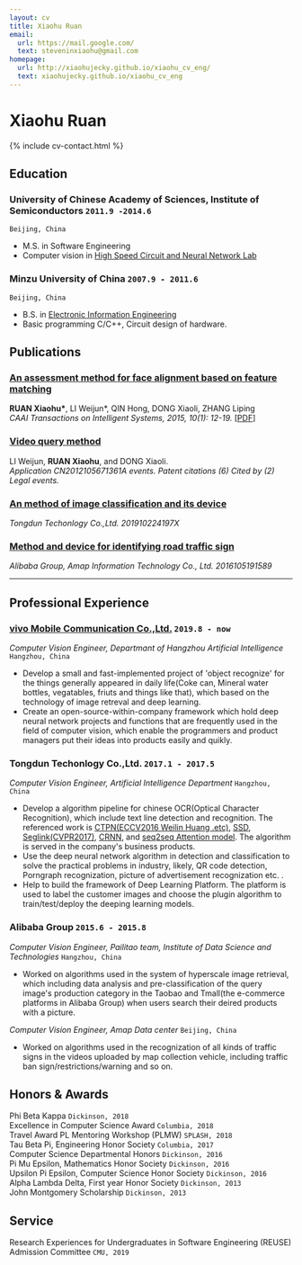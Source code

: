 ```yaml
---
layout: cv
title: Xiaohu Ruan
email:
  url: https://mail.google.com/
  text: steveninxiaohu@gmail.com
homepage:
  url: http://xiaohujecky.github.io/xiaohu_cv_eng/
  text: xiaohujecky.github.io/xiaohu_cv_eng
---
```


# Xiaohu **Ruan**

<!--
include contact information from the front matter
Supported arguments:
    - homepage: url, text
    - phone
    - email
-->

{% include cv-contact.html %}

## Education

### **University of Chinese Academy of Sciences, Institute of Semiconductors** `2011.9 -2014.6`

```
Beijing, China
```

- M.S. in Software Engineering
- Computer vision in [High Speed Circuit and Neural Network Lab](http://lab.semi.ac.cn/rgsjwl/index.html)

### **Minzu University of China** `2007.9 - 2011.6`

```
Beijing, China
```

- B.S. in [Electronic Information Engineering](https://www.muc.edu.cn/info/1194/1378.htm)
- Basic programming C/C++, Circuit design of hardware.


## Publications

### [**An assessment method for face alignment based on feature matching**](https://www.cnki.net/kcms/detail/23.1538.TP.20150113.1131.010.html)

**RUAN Xiaohu\***, LI Weijun\*, QIN Hong, DONG Xiaoli, ZHANG Liping<br>
_CAAI Transactions on Intelligent Systems, 2015, 10(1): 12-19._
[[PDF](https://www.cnki.net/kcms/detail/23.1538.TP.20150113.1131.010.html)]

### [**Video query method**](https://patents.google.com/patent/CN103020260A/en)

LI Weijun, **RUAN Xiaohu**, and DONG Xiaoli.<br>
_Application CN2012105671361A events. Patent citations (6) Cited by (2) Legal events._<br>

### [**An method of image classification and its device**](http://zlqiao.com/zlqiao/patent-a06d6f548fc6450fbcc3ce31ae90171e.html)
_Tongdun Techonlogy Co.,Ltd. 201910224197X_

### [**Method and device for identifying road traffic sign**](http://zlqiao.com/zlqiao/patent-3350313dc9a34164998216e5138f1541.html)
_Alibaba Group, Amap Information Technology Co., Ltd. 2016105191589_

----

## Professional Experience

### [**vivo Mobile Communication Co.,Ltd.**](https://www.vivo.com/brand/about) `2019.8 - now`

_Computer Vision Engineer, Departmant of Hangzhou Artificial Intelligence_ `Hangzhou, China`
- Develop a small and fast-implemented project of 'object recognize' for the things generally appeared in daily life(Coke can, Mineral water bottles, vegatables, friuts and things like that), which based on the technology of image retreval and deep learning. 
- Create an open-source-within-company framework which hold deep neural network projects and functions that are frequently used in the field of computer vision, which enable the programmers and product managers put their ideas into products easily and quikly.  

### **Tongdun Techonlogy Co.,Ltd.** `2017.1 - 2017.5`

_Computer Vision Engineer, Artificial Intelligence Department_  `Hangzhou, China`
- Develop a algorithm pipeline for chinese OCR(Optical Character Recognition), which include text line detection and recognition. The referenced work is [CTPN(ECCV2016 Weilin Huang .etc)](https://arxiv.org/pdf/1609.03605.pdf), [SSD](https://arxiv.org/pdf/1512.02325.pdf), [Seglink(CVPR2017)](http://mc.eistar.net/UpLoadFiles/Papers/SegLink_CVPR17.pdf), [CRNN](https://arxiv.org/pdf/1507.05717.pdf), and [seq2seq Attention model](https://ai.googleblog.com/2017/07/building-your-own-neural-machine.html). The algorithm is served in the company's business products.
- Use the deep neural network algorithm in detection and classification to solve the practical problems in industry, likely, QR code detection, Porngraph recognization, picture of advertisement recognization etc. . 
- Help to build the framework of Deep Learning Platform. The platform is used to label the customer images and choose the plugin algorithm to train/test/deploy the deeping learning models.

### **Alibaba Group** `2015.6 - 2015.8`

_Computer Vision Engineer, Pailitao team, Institute of Data Science and Technologies_  `Hangzhou, China`
- Worked on algorithms used in the system of hyperscale image retrieval, which including data analysis and pre-classification of the query image's production category in the Taobao and Tmall(the e-commerce platforms in Alibaba Group) when users search their deired products with a picture.

_Computer Vision Engineer, Amap Data center_   `Beijing, China`
- Worked on algorithms used in the recognization of all kinds of traffic signs in the videos uploaded by map collection vehicle, including traffic ban sign/restrictions/warning and so on.

## Honors & Awards

Phi Beta Kappa `Dickinson, 2018` <br>
Excellence in Computer Science Award `Columbia, 2018` <br>
Travel Award PL Mentoring Workshop (PLMW) `SPLASH, 2018` <br>
Tau Beta Pi, Engineering Honor Society `Columbia, 2017` <br>
Computer Science Departmental Honors `Dickinson, 2016` <br>
Pi Mu Epsilon, Mathematics Honor Society `Dickinson, 2016` <br>
Upsilon Pi Epsilon, Computer Science Honor Society `Dickinson, 2016` <br>
Alpha Lambda Delta, First year Honor Society `Dickinson, 2013`<br>
John Montgomery Scholarship `Dickinson, 2013` <br>

## Service

Research Experiences for Undergraduates in Software Engineering (REUSE) Admission Committee `CMU, 2019`

<!-- ### Footer

Last updated: May 2013 -->
